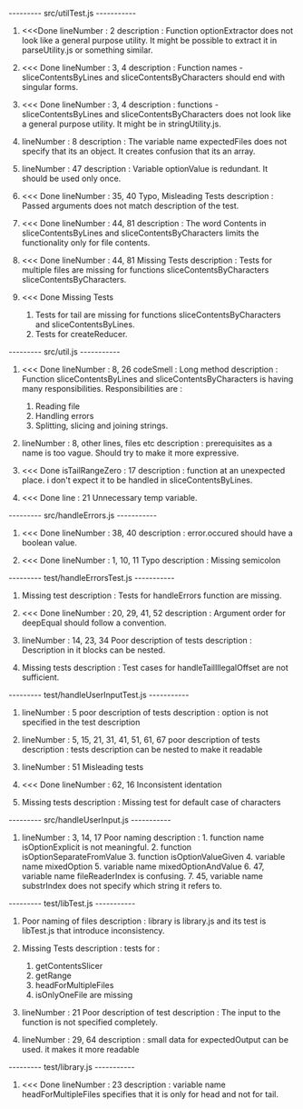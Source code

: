 --------- src/utilTest.js -----------

1.  <<<Done lineNumber : 2
    description : Function optionExtractor does not look like a general purpose utility. It might be possible to extract it in parseUtility.js or something similar. 

2.  <<< Done    lineNumber : 3, 4
    description : Function names - sliceContentsByLines and sliceContentsByCharacters should end with singular forms.

3.  <<< Done    lineNumber : 3, 4
    description : functions - sliceContentsByLines and sliceContentsByCharacters does not look like a general purpose utility. It might be in stringUtility.js.

4.  lineNumber : 8
    description : The variable name expectedFiles does not specify that its an object. It creates confusion that its an array.

5.  lineNumber : 47
    description : Variable optionValue is redundant. It should be used only once.

6.  <<< Done    lineNumber : 35, 40
    Typo, Misleading Tests
    description : Passed arguments does not match description of the test.

7.  <<< Done    lineNumber : 44, 81
    description : The word Contents in sliceContentsByLines and sliceContentsByCharacters limits the functionality only for file contents.

8.  <<< Done    lineNumber : 44, 81
    Missing Tests
    description : Tests for multiple files are missing for functions sliceContentsByCharacters sliceContentsByCharacters.

9.  <<< Done    Missing Tests
    1. Tests for tail are missing for functions sliceContentsByCharacters and sliceContentsByLines.
    2. Tests for createReducer.

--------- src/util.js -----------

1.  <<< Done    lineNumber : 8, 26
    codeSmell : Long method 
    description : Function sliceContentsByLines and sliceContentsByCharacters is having many responsibilities. Responsibilities are :
    1.  Reading file
    2.  Handling errors
    3.  Splitting, slicing and joining strings.

2.  lineNumber : 8, other lines, files etc
   description : prerequisites as a name is too vague. Should try to make it more expressive. 

3.  <<< Done    isTailRangeZero : 17
    description : function at an unexpected place. i don't expect it to be handled in sliceContentsByLines.

4.  <<< Done    line : 21
    Unnecessary temp variable.

--------- src/handleErrors.js -----------
1.  <<< Done    lineNumber : 38, 40
    description : error.occured should have a boolean value.

2.  <<< Done    lineNumber : 1, 10, 11
    Typo
    description : Missing semicolon

--------- test/handleErrorsTest.js -----------
1.  Missing test
    description : Tests for handleErrors function are missing.

3.  <<< Done    lineNumber : 20, 29, 41, 52
    description : Argument order for deepEqual should follow a convention.

4.  lineNumber : 14, 23, 34
    Poor description of tests
    description : Description in it blocks can be nested.

5.  Missing tests
    description : Test cases for handleTailIllegalOffset are not sufficient.

--------- test/handleUserInputTest.js -----------

1.  lineNumber : 5
    poor description of tests
    description : option is not specified in the test description

2. lineNumber : 5, 15, 21, 31, 41, 51, 61, 67
    poor description of tests
    description : tests description can be nested to make it readable

3.  lineNumber : 51
    Misleading tests

4.  <<< Done    lineNumber : 62, 16
    Inconsistent identation

5.  Missing tests
    description : Missing test for default case of characters

--------- src/handleUserInput.js -----------

1.  lineNumber : 3, 14, 17
    Poor naming
    description : 1.    function name isOptionExplicit is not meaningful.
    2.  function isOptionSeparateFromValue
    3.  function isOptionValueGiven
    4.  variable name mixedOption
    5.  variable name mixedOptionAndValue
    6.  47, variable name fileReaderIndex is confusing.
    7.  45, variable name substrIndex does not specify which string it refers to.

--------- test/libTest.js -----------

1.  Poor naming of files
    description : library is library.js and its test is libTest.js that introduce inconsistency.

2.  Missing Tests
    description : tests for : 
    1. getContentsSlicer
    2. getRange
    3. headForMultipleFiles
    4. isOnlyOneFile are missing

3.  lineNumber : 21
    Poor description of test
    description : The input to the function is not specified completely.

4.  lineNumber : 29, 64
    description : small data for expectedOutput can be used. it makes it more readable

--------- test/library.js -----------

1.  <<< Done    lineNumber : 23
    description : variable name headForMultipleFiles specifies that it is only for head and not for tail.